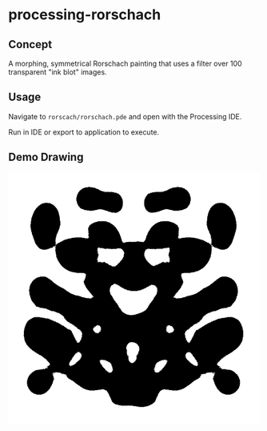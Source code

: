 # processing-rorschach

## Concept

A morphing, symmetrical Rorschach painting that uses a filter over 100 transparent "ink blot" images.

## Usage

Navigate to ```rorscach/rorschach.pde``` and open with the Processing IDE.

Run in IDE or export to application to execute.

## Demo Drawing

![Demo](demo.png)

